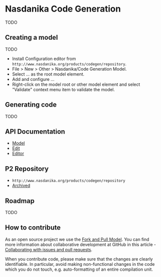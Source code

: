 # Nasdanika Code Generation

TODO 

## Creating a model

TODO

* Install Configuration editor from ``http://www.nasdanika.org/products/codegen/repository``.
* File > New > Other > Nasdanika/Code Generation Model.
* Select ... as the root model element.
* Add and configure ...
* Right-click on the model root or other model element and select "Validate" context menu item to validate the model.

## Generating code

TODO

## API Documentation

* [Model](http://www.nasdanika.org/products/codegen/apidocs/org.nasdanika.codegen/apidocs/)
* [Edit](http://www.nasdanika.org/products/codegen/apidocs/org.nasdanika.codegen.edit/apidocs/)
* [Editor](http://www.nasdanika.org/products/codegen/apidocs/org.nasdanika.codegen.editor/apidocs/)

## P2 Repository

 * ``http://www.nasdanika.org/products/codegen/repository``
 * [Archived](http://www.nasdanika.org/products/codegen/org.nasdanika.codegen.repository-0.1.0-SNAPSHOT.zip)
 
## Roadmap

TODO

## How to contribute

As an open source project we use the [Fork and Pull Model](https://help.github.com/articles/about-collaborative-development-models/).
You can find more information about collaborative development at GitHub in this article - [Collaborating with issues and pull requests](https://help.github.com/categories/collaborating-with-issues-and-pull-requests).

When you contribute code, please make sure that the changes are clearly identifiable. In particular, avoid making non-functional changes in the code which you do not touch, 
e.g. auto-formatting of an entire compilation unit. 

